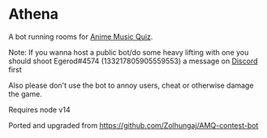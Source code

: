 # Athena

A bot running rooms for [Anime Music Quiz](https://animemusicquiz.com).


Note: If you wanna host a public bot/do some heavy lifting with one you should shoot Egerod#4574 (133217805905559553) a message on [Discord](https://discord.gg/ZqTJeyV) first

Also please don't use the bot to annoy users, cheat or otherwise damage the game.


Requires node v14


Ported and upgraded from https://github.com/Zolhungaj/AMQ-contest-bot
